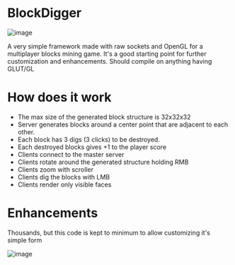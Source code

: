 # BlockDigger

![image](https://github.com/user-attachments/assets/34939465-4369-4cff-bda0-f9d8983ccceb)

A very simple framework made with raw sockets and OpenGL for a multiplayer blocks mining game.
It's a good starting point for further customization and enhancements. 
Should compile on anything having GLUT/GL

# How does it work
- The max size of the generated block structure is 32x32x32 
- Server generates blocks around a center point that are adjacent to each other.
- Each block has 3 digs (3 clicks) to be destroyed. 
- Each destroyed blocks gives +1 to the player score
- Clients connect to the master server
- Clients rotate around the generated structure holding RMB
- Clients zoom with scroller
- Clients dig the blocks with LMB
- Clients render only visible faces

# Enhancements
Thousands, but this code is kept to minimum to allow customizing it's simple form

![image](https://github.com/user-attachments/assets/7f921dda-1927-4873-b164-dd97d9880e45)

